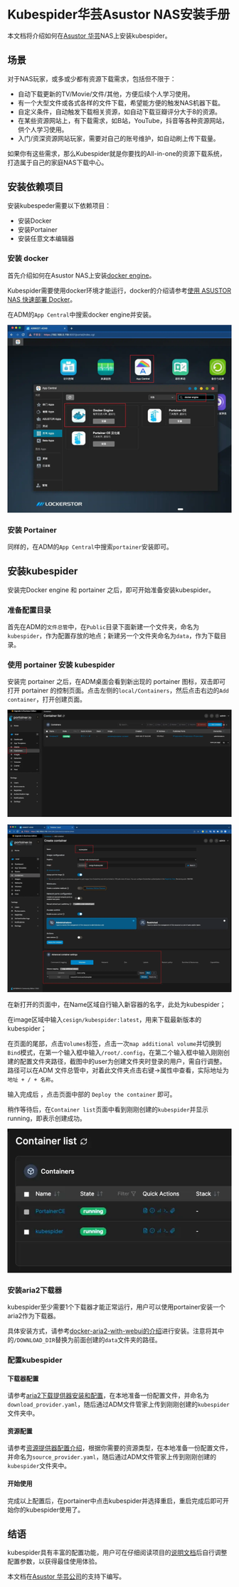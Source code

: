 # Kubespider华芸Asustor NAS安装手册

本文档将介绍如何在[Asustor 华芸](https://www.asustor.com/zh-cn/)NAS上安装kubespider。

## 场景
对于NAS玩家，或多或少都有资源下载需求，包括但不限于： 
* 自动下载更新的TV/Movie/文件/其他，方便后续个人学习使用。
* 有一个大型文件或各式各样的文件下载，希望能方便的触发NAS机器下载。
* 自定义条件，自动触发下载相关资源，如自动下载豆瓣评分大于8的资源。
* 在某些资源网站上，有下载需求，如B站，YouTube，抖音等各种资源网站，供个人学习使用。
* 入门/资深资源网站玩家，需要对自己的账号维护，如自动刷上传下载量。

如果你有这些需求，那么Kubespider就是你要找的All-in-one的资源下载系统，打造属于自己的家庭NAS下载中心。

## 安装依赖项目

安装kubespeder需要以下依赖项目：

* 安装Docker
* 安装Portainer
* 安装任意文本编辑器

### 安装 docker

首先介绍如何在Asustor NAS上安装[docker engine](https://www.asustor.com/zh-cn/app_central/app_detail?id=891&type=1&model=)。

Kubespider需要使用docker环境才能运行，docker的介绍请参考[使用 ASUSTOR NAS 快速部署 Docker](https://www.asustor.com/zh-cn/solution/what_is_docker)。

在ADM的`App Central`中搜索docker engine并安装。

![install docker](./images/01-install-docker.webp)

### 安装 Portainer

同样的，在ADM的`App Central`中搜索`portainer`安装即可。

## 安装kubespider

安装完Docker engine 和 portainer 之后，即可开始准备安装kubespider。

### 准备配置目录

首先在ADM的`文件总管`中，在`Public`目录下面新建一个文件夹，命名为`kubespider`，作为配置存放的地点；新建另一个文件夹命名为`data`，作为下载目录。

### 使用 portainer 安装 kubespider

安装完 portainer 之后，在ADM桌面会看到新出现的 portainer 图标，双击即可打开 portainer 的控制页面。点击左侧的`local/Containers`，然后点击右边的`Add container`，打开创建页面。

![portainer](./images/02-portainer.webp)

![new container](./images/03-new-container.webp)

在新打开的页面中，在Name区域自行输入新容器的名字，此处为kubespider；

在image区域中输入`cesign/kubespider:latest`，用来下载最新版本的kubespider；

在页面的尾部，点击`Volumes`标签，点击一次`map additional volume`并切换到`Bind`模式，在第一个输入框中输入`/root/.config`，在第二个输入框中输入刚刚创建的配置文件夹路径，截图中的user为创建文件夹时登录的用户，需自行调整。路径可以在ADM 文件总管中，对着此文件夹点击右键->属性中查看，实际地址为 `地址 + / + 名称`。

输入完成后 ，点击页面中部的 `Deploy the container` 即可。

稍作等待后，在`Container list`页面中看到刚刚创建的`kubespider`并显示running，即表示创建成功。

![running](./images/04-running.webp)

### 安装aria2下载器

kubespider至少需要1个下载器才能正常运行，用户可以使用portainer安装一个aria2作为下载器。

具体安装方式，请参考[docker-aria2-with-webui的介绍](https://hub.docker.com/r/abcminiuser/docker-aria2-with-webui)进行安装。注意将其中的`/DOWNLOAD_DIR`替换为前面创建的`data`文件夹的路径。

### 配置kubespider

#### 下载器配置

请参考[aria2下载提供器安装和配置](../aria2_download_provider/README.md#2kubespider对接配置可选)，在本地准备一份配置文件，并命名为`download_provider.yaml`，随后通过ADM文件管家上传到刚刚创建的`kubespider`文件夹中。

#### 资源配置

请参考[资源提供器配置介绍](../../../../README-CN.md#资源提供器按需配置)，根据你需要的资源类型，在本地准备一份配置文件，并命名为`source_provider.yaml`，随后通过ADM文件管家上传到刚刚创建的`kubespider`文件夹中。

#### 开始使用

完成以上配置后，在portainer中点击kubespider并选择重启，重启完成后即可开始你的kubespider使用了。

## 结语

kubespider具有丰富的配置功能，用户可在仔细阅读项目的[说明文档](../../../../README-CN.md)后自行调整配置参数，以获得最佳使用体验。

本文档在[Asustor 华芸公司](https://www.asustor.com/zh-cn/)的支持下编写。
